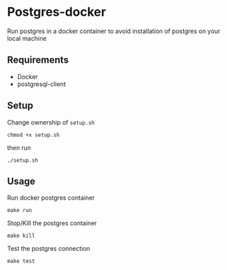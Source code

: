 # Postgres-docker

Run postgres in a docker container to avoid installation of postgres on your local machine

## Requirements

- Docker
- postgresql-client

## Setup

Change ownership of `setup.sh`

	chmod +x setup.sh

then run

	./setup.sh

## Usage

Run docker postgres container

	make run

Stop/Kill the postgres container

	make kill

Test the postgres connection

	make test



